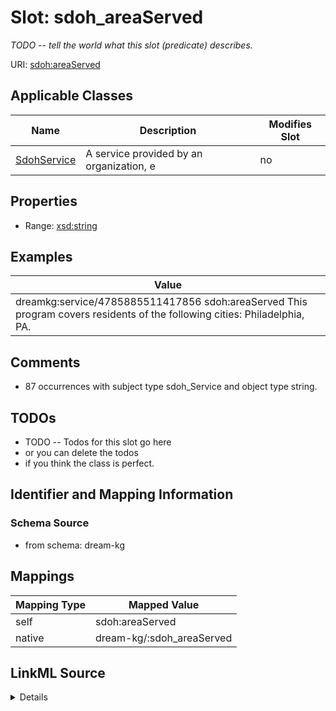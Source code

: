 

# Slot: sdoh_areaServed


_TODO -- tell the world what this slot (predicate) describes._





URI: [sdoh:areaServed](http://schema.org/areaServed)



<!-- no inheritance hierarchy -->





## Applicable Classes

| Name | Description | Modifies Slot |
| --- | --- | --- |
| [SdohService](../classes/SdohService.md) | A service provided by an organization, e |  no  |







## Properties

* Range: [xsd:string](http://www.w3.org/2001/XMLSchema#string)






## Examples

| Value |
| --- |
| dreamkg:service/4785885511417856 sdoh:areaServed This program covers residents of the following cities: Philadelphia, PA. |

## Comments

* 87 occurrences with subject type sdoh_Service and object type string.

## TODOs

* TODO -- Todos for this slot go here
* or you can delete the todos
* if you think the class is perfect.

## Identifier and Mapping Information







### Schema Source


* from schema: dream-kg




## Mappings

| Mapping Type | Mapped Value |
| ---  | ---  |
| self | sdoh:areaServed |
| native | dream-kg/:sdoh_areaServed |




## LinkML Source

<details>
```yaml
name: sdoh_areaServed
description: TODO -- tell the world what this slot (predicate) describes.
todos:
- TODO -- Todos for this slot go here
- or you can delete the todos
- if you think the class is perfect.
comments:
- 87 occurrences with subject type sdoh_Service and object type string.
examples:
- value: 'dreamkg:service/4785885511417856 sdoh:areaServed This program covers residents
    of the following cities: Philadelphia, PA.'
from_schema: dream-kg
rank: 1000
slot_uri: sdoh:areaServed
alias: sdoh_areaServed
domain_of:
- sdoh_Service
range: string

```
</details>